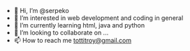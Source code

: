 - 👋 Hi, I’m @serpeko
- 👀 I’m interested in web development and coding in general
- 🌱 I’m currently learning html, java and python
- 💞️ I’m looking to collaborate on ...
- 📫 How to reach me tottitroy@gmail.com

<!---
serpeko/serpeko is a ✨ special ✨ repository because its `README.md` (this file) appears on your GitHub profile.
You can click the Preview link to take a look at your changes.
--->
